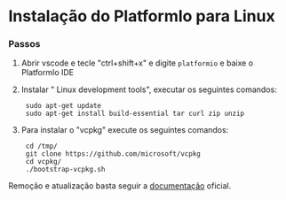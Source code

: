 # Instalação do PlatformIo para Linux

### Passos
1. Abrir vscode e tecle "ctrl+shift+x" e digite `platformio` e baixe o PlatformIo IDE
2. Instalar " Linux development tools", executar os seguintes comandos:

        sudo apt-get update
        sudo apt-get install build-essential tar curl zip unzip
1. Para instalar o "vcpkg" execute os seguintes comandos:

        cd /tmp/
        git clone https://github.com/microsoft/vcpkg
        cd vcpkg/
        ./bootstrap-vcpkg.sh


Remoção e atualização basta seguir a [documentação](https://docs.microsoft.com/en-us/cpp/build/install-vcpkg?view=msvc-160&tabs=linux) oficial.